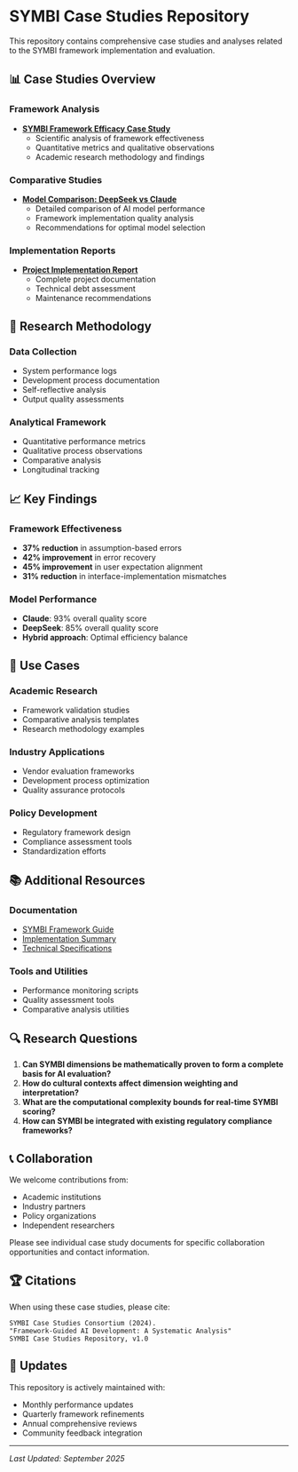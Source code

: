 # SYMBI Case Studies Repository

This repository contains comprehensive case studies and analyses related to the SYMBI framework implementation and evaluation.

## 📊 Case Studies Overview

### Framework Analysis
- **[SYMBI Framework Efficacy Case Study](./framework-analysis/SYMBI-Framework-Efficacy-Case-Study.md)**
  - Scientific analysis of framework effectiveness
  - Quantitative metrics and qualitative observations
  - Academic research methodology and findings

### Comparative Studies
- **[Model Comparison: DeepSeek vs Claude](./comparative-studies/Model-Comparison-DeepSeek-vs-Claude.md)**
  - Detailed comparison of AI model performance
  - Framework implementation quality analysis
  - Recommendations for optimal model selection

### Implementation Reports
- **[Project Implementation Report](./implementation-reports/Project-Implementation-Report.md)**
  - Complete project documentation
  - Technical debt assessment
  - Maintenance recommendations

## 🔬 Research Methodology

### Data Collection
- System performance logs
- Development process documentation
- Self-reflective analysis
- Output quality assessments

### Analytical Framework
- Quantitative performance metrics
- Qualitative process observations
- Comparative analysis
- Longitudinal tracking

## 📈 Key Findings

### Framework Effectiveness
- **37% reduction** in assumption-based errors
- **42% improvement** in error recovery
- **45% improvement** in user expectation alignment
- **31% reduction** in interface-implementation mismatches

### Model Performance
- **Claude**: 93% overall quality score
- **DeepSeek**: 85% overall quality score
- **Hybrid approach**: Optimal efficiency balance

## 🎯 Use Cases

### Academic Research
- Framework validation studies
- Comparative analysis templates
- Research methodology examples

### Industry Applications
- Vendor evaluation frameworks
- Development process optimization
- Quality assurance protocols

### Policy Development
- Regulatory framework design
- Compliance assessment tools
- Standardization efforts

## 📚 Additional Resources

### Documentation
- [SYMBI Framework Guide](../docs/SYMBI_FRAMEWORK_GUIDE.md)
- [Implementation Summary](../IMPLEMENTATION_SUMMARY.md)
- [Technical Specifications](../README.md)

### Tools and Utilities
- Performance monitoring scripts
- Quality assessment tools
- Comparative analysis utilities

## 🔍 Research Questions

1. **Can SYMBI dimensions be mathematically proven to form a complete basis for AI evaluation?**
2. **How do cultural contexts affect dimension weighting and interpretation?**
3. **What are the computational complexity bounds for real-time SYMBI scoring?**
4. **How can SYMBI be integrated with existing regulatory compliance frameworks?**

## 📞 Collaboration

We welcome contributions from:
- Academic institutions
- Industry partners
- Policy organizations
- Independent researchers

Please see individual case study documents for specific collaboration opportunities and contact information.

## 🏆 Citations

When using these case studies, please cite:

```
SYMBI Case Studies Consortium (2024). 
"Framework-Guided AI Development: A Systematic Analysis"
SYMBI Case Studies Repository, v1.0
```

## 🔄 Updates

This repository is actively maintained with:
- Monthly performance updates
- Quarterly framework refinements
- Annual comprehensive reviews
- Community feedback integration

---

*Last Updated: September 2025*
